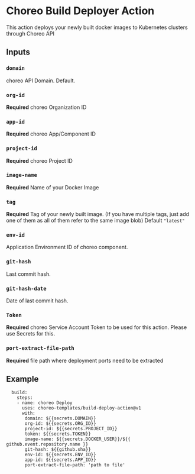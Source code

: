 # Choreo Build Deployer Action

This action deploys your newly built docker images to Kubernetes clusters through Choreo API

## Inputs

### `domain`

choreo API Domain. Default.

### `org-id`

**Required** choreo Organization ID

### `app-id`

**Required** choreo App/Component ID

### `project-id`

**Required** choreo Project ID

### `image-name`

**Required** Name of your Docker Image

### `tag`

**Required** Tag of your newly built image. (If you have multiple tags, just add one of them as all of them refer to the same image blob) Default `"latest"`

### `env-id`

Application Environment ID of choreo component.

### `git-hash`

Last commit hash.

### `git-hash-date`

Date of last commit hash.

### `Token`

**Required** choreo Service Account Token to be used for this action. Please use Secrets for this.

### `port-extract-file-path`

**Required** file path where deployment ports need to be extracted

## Example

```
  build:
    steps:
    - name: choreo Deploy
      uses: choreo-templates/build-deploy-action@v1
      with:
       domain: ${{secrets.DOMAIN}}
       org-id: ${{secrets.ORG_ID}}
       project-id: ${{secrets.PROJECT_ID}}
       token: ${{secrets.TOKEN}}
       image-name: ${{secrets.DOCKER_USER}}/${{ github.event.repository.name }}
       git-hash: ${{github.sha}}
       env-id: ${{secrets.ENV_ID}}
       app-id: ${{secrets.APP_ID}}
       port-extract-file-path: 'path to file'
```
